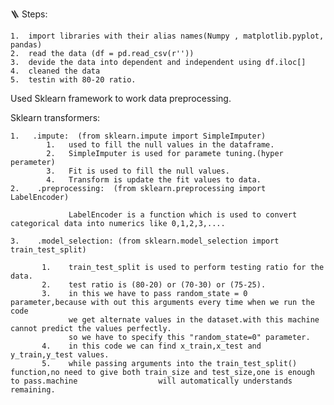 🪜 Steps:

    1.  import libraries with their alias names(Numpy , matplotlib.pyplot, pandas)
    2.  read the data (df = pd.read_csv(r''))
    3.  devide the data into dependent and independent using df.iloc[]
    4.  cleaned the data
    5.  testin with 80-20 ratio.

Used Sklearn framework to work data preprocessing. 

Sklearn transformers:

    1.   .impute:  (from sklearn.impute import SimpleImputer)
            1.   used to fill the null values in the dataframe.
            2.   SimpleImputer is used for paramete tuning.(hyper perameter)
            3.   Fit is used to fill the null values.
            4.   Transform is update the fit values to data.
    2.    .preprocessing:  (from sklearn.preprocessing import LabelEncoder)

                 LabelEncoder is a function which is used to convert categorical data into numerics like 0,1,2,3,....

    3.    .model_selection: (from sklearn.model_selection import train_test_split)

           1.    train_test_split is used to perform testing ratio for the data.
           2.    test ratio is (80-20) or (70-30) or (75-25).
           3.    in this we have to pass random_state = 0 parameter,because with out this arguments every time when we run the code
                 we get alternate values in the dataset.with this machine cannot predict the values perfectly.
                 so we have to specify this "random_state=0" parameter.
           4.    in this code we can find x_train,x_test and y_train,y_test values.
           5.    while passing arguments into the train_test_split() function,no need to give both train_size and test_size,one is enough to pass.machine                  will automatically understands remaining.
           
